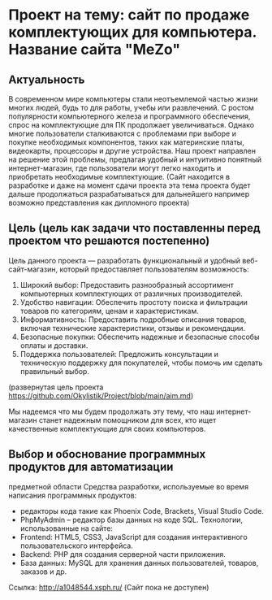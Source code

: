 <h1> Проект на тему: сайт по продаже комплектующих для компьютера. <br>
Название сайта "MeZo"</h1>

## Актуальность
В современном мире компьютеры стали неотъемлемой частью жизни многих людей, будь то для работы, учебы или развлечений. С ростом популярности компьютерного железа и программного обеспечения, спрос на комплектующие для ПК продолжает увеличиваться. Однако многие пользователи сталкиваются с проблемами при выборе и покупке необходимых компонентов, таких как материнские платы, видеокарты, процессоры и другие устройства. Наш проект направлен на решение этой проблемы, предлагая удобный и интуитивно понятный интернет-магазин, где пользователи могут легко находить и приобретать необходимые комплектующие.
(Сайт находится в разработке и даже на момент сдачи проекта эта тема проекта будет дальше продолжаться разрабатываться для дальнейшего например возможно представления как дипломного проекта)

## Цель (цель как задачи что поставленны перед проектом что решаются постепенно) 
Цель данного проекта — разработать функциональный и удобный веб-сайт-магазин, который предоставляет пользователям возможность:

1. Широкий выбор: Предоставить разнообразный ассортимент компьютерных комплектующих от различных производителей.
2. Удобство навигации: Обеспечить простоту поиска и фильтрации товаров по категориям, ценам и характеристикам.
3. Информативность: Предоставить подробные описания товаров, включая технические характеристики, отзывы и рекомендации.
4. Безопасные покупки: Обеспечить надежные и безопасные способы оплаты и доставки.
5. Поддержка пользователей: Предложить консультации и техническую поддержку для покупателей, чтобы помочь им сделать правильный выбор.

(развернутая цель проекта https://github.com/Okylistik/Project/blob/main/aim.md)

Мы надеемся что мы будем продолжать эту тему, что наш интернет-магазин станет надежным помощником для всех, кто ищет качественные комплектующие для своих компьютеров.

## Выбор и обоснование программных продуктов для автоматизации 
предметной области
Средства разработки, используемые во время написания программных 
продуктов:
- редакторы кода такие как Phoenix Code, Brackets, Visual Studio Code.
- PhpMyAdmin – редактор базы данных на коде SQL.
Технологии, использованные на сайте:
- Frontend: HTML5, CSS3, JavaScript для создания интерактивного 
пользовательского интерфейса.
- Backend: PHP для создания серверной части приложения.
- База данных: MySQL для хранения данных пользователей, товаров, заказов и др.

Ссылка: http://a1048544.xsph.ru/ (Сайт пока не доступен)


